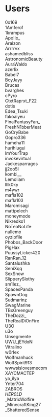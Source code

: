 # Users

0x169<br>
1Amfero1<br>
1krampus<br>
ApoIIo_<br>
Araizon<br>
Arrrrvx<br>
ashamedbliss<br>
AstronomicBeauty<br>
AuraWaldo<br>
azerlix<br>
Babel7<br>
BoyJayy<br>
Brucas<br>
bvarghes<br>
cPyro<br>
CtxtRaprxt_F22<br>
dotis<br>
Edea_Tsuki<br>
fakoaiyeu<br>
FinalFantasyFan_<br>
FreshN1bberMeat<br>
GoCryBabe<br>
Gopro336<br>
hameha11<br>
hurihiugui<br>
ImYourTrap<br>
invokevirtual<br>
Jackesparragos<br>
jj2oo5l<br>
kombi__<br>
Lemoliam<br>
lIlk0ky<br>
m4ywr<br>
mafla102<br>
mafla103<br>
Maromisagi<br>
mattpelech<br>
moneymode<br>
Nikredko1<br>
NoTeaNoLife<br>
nullemo<br>
oyzipfile<br>
Phobos_BackDoor<br>
PigHax<br>
PuussyLicker420<br>
RanRan_12<br>
Santalushka<br>
SeniXqq<br>
SexSnow<br>
SlipperySlothy<br>
sm1lez_<br>
SpacesPanda<br>
SpawnDog<br>
Sudmarinz<br>
SwagMarine<br>
TBxGreenguy<br>
TheDozzi_<br>
TheRealDiOnFire<br>
U3O<br>
u3o<br>
Unsegmente<br>
UWU_jEYdoN<br>
Vitralino<br>
w0rlex<br>
Wolfmanhuck<br>
WolfSpirit913<br>
wwwsislovesmecom<br>
XAYCMACTEP<br>
ya_ilya<br>
Ynter704<br>
ZABROS<br>
_HER0LD_<br>
_MatrixWolfire<br>
_MinecraftKing27<br>
_ShatteredSense<br>
